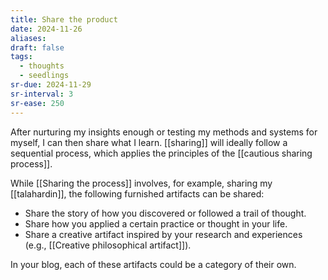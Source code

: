 ```yaml
---
title: Share the product
date: 2024-11-26
aliases: 
draft: false
tags:
  - thoughts
  - seedlings
sr-due: 2024-11-29
sr-interval: 3
sr-ease: 250
---
```

After nurturing my insights enough or testing my methods and systems for myself, I can then share what I learn. [[sharing]] will ideally follow a sequential process, which applies the principles of the [[cautious sharing process]].

While [[Sharing the process]] involves, for example, sharing my [[talahardin]], the following furnished artifacts can be shared:

- Share the story of how you discovered or followed a trail of thought.
- Share how you applied a certain practice or thought in your life.
- Share a creative artifact inspired by your research and experiences (e.g., [[Creative philosophical artifact]]).

In your blog, each of these artifacts could be a category of their own.

